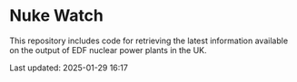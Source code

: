 # Nuke Watch

This repository includes code for retrieving the latest information available on the output of EDF nuclear power plants in the UK.

Last updated: 2025-01-29 16:17